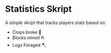 
# Statistics Skript

A simple skript that tracks players stats based on:

- Crops broke 🥕
- Blocks mined ⛏
- Logs Foraged 🪓
